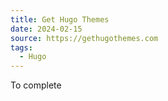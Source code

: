 ```yaml
---
title: Get Hugo Themes
date: 2024-02-15
source: https://gethugothemes.com
tags:
  - Hugo
---
```


To complete
